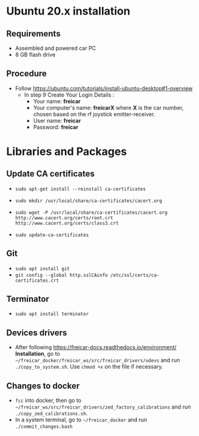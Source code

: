 # Ubuntu 20.x installation
## Requirements
- Assembled and powered car PC
-  8 GB flash drive

## Procedure
- Follow https://ubuntu.com/tutorials/install-ubuntu-desktop#1-overview
    - In step 9 Create Your Login Details :
        - Your name: **freicar**
        - Your computer's name: **freicarX** where **X** is the car number, chosen based on the rf joystick emitter-receiver.
        - User name: **freicar**
        - Password: **freicar**

# Libraries and Packages

## Update CA certificates

- `sudo apt-get install --reinstall ca-certificates`

- `sudo mkdir /usr/local/share/ca-certificates/cacert.org`

- `sudo wget -P /usr/local/share/ca-certificates/cacert.org http://www.cacert.org/certs/root.crt http://www.cacert.org/certs/class3.crt`

- `sudo update-ca-certificates`

## Git
- `sudo apt install git`
- `git config --global http.sslCAinfo /etc/ssl/certs/ca-certificates.crt`

## Terminator
- `sudo apt install terminator`

## Devices drivers

- After following https://freicar-docs.readthedocs.io/environment/ **Installation**, go to `~/freicar_docker/freicar_ws/src/freicar_drivers/udevs` and run `./copy_to_system.sh`. Use `chmod +x` on the file if necessary.

## Changes to docker

- `fcc` into docker, then go to `~/freicar_ws/src/freicar_drivers/zed_factory_calibrations` and run `./copy_zed_calibrations.sh`.
- In a system terminal, go to `~/freicar_docker` and run `./commit_changes.bash`

```
